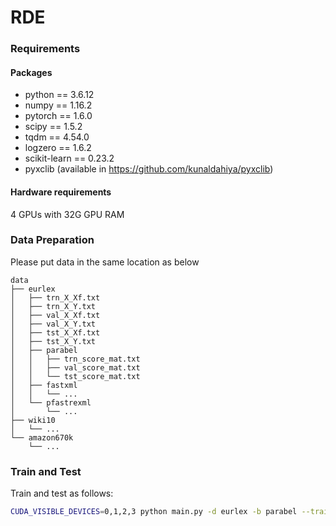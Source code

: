 # RDE
### Requirements

#### Packages

- python == 3.6.12
- numpy == 1.16.2
- pytorch == 1.6.0
- scipy == 1.5.2
- tqdm == 4.54.0
- logzero == 1.6.2
- scikit-learn == 0.23.2
- pyxclib (available in https://github.com/kunaldahiya/pyxclib)

#### Hardware requirements

4 GPUs with 32G GPU RAM

### Data Preparation

Please put data in the same location as below

```
data
├── eurlex
│   ├── trn_X_Xf.txt
│   ├── trn_X_Y.txt
│   ├── val_X_Xf.txt
│   ├── val_X_Y.txt
│   ├── tst_X_Xf.txt
│   ├── tst_X_Y.txt
│   ├── parabel
│   │   ├── trn_score_mat.txt
│   │   ├── val_score_mat.txt
│   │   └── tst_score_mat.txt
│   ├── fastxml
│   │   └── ...
│   └── pfastrexml
│       └── ...
├── wiki10
│   └── ...
└── amazon670k
    └── ...
```



### Train and Test

Train and test as follows:

```bash
CUDA_VISIBLE_DEVICES=0,1,2,3 python main.py -d eurlex -b parabel --train --test
```
